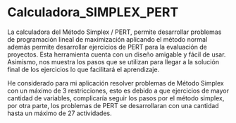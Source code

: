 # Calculadora_SIMPLEX_PERT

La calculadora del Método Simplex / PERT, permite desarrollar problemas de programación lineal de maximización aplicando el método normal además permite desarrollar ejercicios de PERT para la evaluación de proyectos. Esta herramienta cuenta con un diseño amigable y fácil de usar. Asimismo, nos muestra los pasos que se utilizan para llegar a la solución final de los ejercicios lo que facilitará el aprendizaje.

He considerado para mi aplicación resolver problemas de Método Simplex con un máximo de 3 restricciones, esto es debido a que ejercicios de mayor cantidad de variables, complicaría seguir los pasos por el método simplex, por otra parte, los problemas de PERT se desarrollaran con una cantidad hasta un máximo de 27 actividades. 
